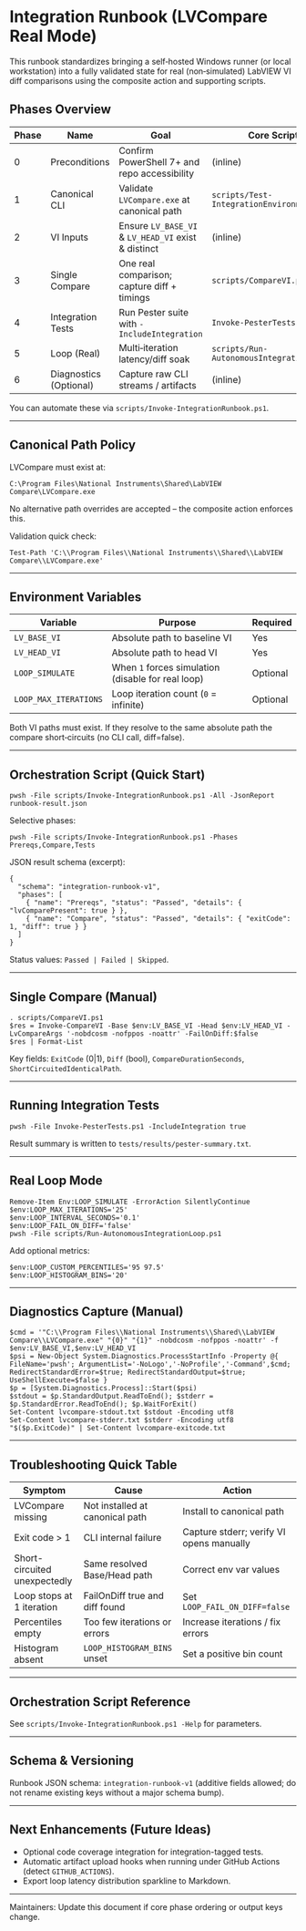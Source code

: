 # Integration Runbook (LVCompare Real Mode)

This runbook standardizes bringing a self‑hosted Windows runner (or local workstation) into a fully validated state for real (non‑simulated) LabVIEW VI diff comparisons using the composite action and supporting scripts.

## Phases Overview

| Phase | Name | Goal | Core Script(s) |
|-------|------|------|----------------|
| 0 | Preconditions | Confirm PowerShell 7+ and repo accessibility | (inline) |
| 1 | Canonical CLI | Validate `LVCompare.exe` at canonical path | `scripts/Test-IntegrationEnvironment.ps1` |
| 2 | VI Inputs | Ensure `LV_BASE_VI` & `LV_HEAD_VI` exist & distinct | (inline) |
| 3 | Single Compare | One real comparison; capture diff + timings | `scripts/CompareVI.ps1` |
| 4 | Integration Tests | Run Pester suite with `-IncludeIntegration` | `Invoke-PesterTests.ps1` |
| 5 | Loop (Real) | Multi‑iteration latency/diff soak | `scripts/Run-AutonomousIntegrationLoop.ps1` |
| 6 | Diagnostics (Optional) | Capture raw CLI streams / artifacts | (inline) |

You can automate these via `scripts/Invoke-IntegrationRunbook.ps1`.

---

## Canonical Path Policy

LVCompare must exist at:

```text
C:\Program Files\National Instruments\Shared\LabVIEW Compare\LVCompare.exe
```

No alternative path overrides are accepted – the composite action enforces this.

Validation quick check:

```pwsh
Test-Path 'C:\\Program Files\\National Instruments\\Shared\\LabVIEW Compare\\LVCompare.exe'
```

---

## Environment Variables

| Variable | Purpose | Required |
|----------|---------|----------|
| `LV_BASE_VI` | Absolute path to baseline VI | Yes |
| `LV_HEAD_VI` | Absolute path to head VI | Yes |
| `LOOP_SIMULATE` | When `1` forces simulation (disable for real loop) | Optional |
| `LOOP_MAX_ITERATIONS` | Loop iteration count (`0` = infinite) | Optional |

Both VI paths must exist. If they resolve to the same absolute path the compare short‑circuits (no CLI call, diff=false).

---

## Orchestration Script (Quick Start)

```pwsh
pwsh -File scripts/Invoke-IntegrationRunbook.ps1 -All -JsonReport runbook-result.json
```

Selective phases:

```pwsh
pwsh -File scripts/Invoke-IntegrationRunbook.ps1 -Phases Prereqs,Compare,Tests
```

JSON result schema (excerpt):

```jsonc
{
  "schema": "integration-runbook-v1",
  "phases": [
    { "name": "Prereqs", "status": "Passed", "details": { "lvComparePresent": true } },
    { "name": "Compare", "status": "Passed", "details": { "exitCode": 1, "diff": true } }
  ]
}
```

Status values: `Passed | Failed | Skipped`.

---

## Single Compare (Manual)

```pwsh
. scripts/CompareVI.ps1
$res = Invoke-CompareVI -Base $env:LV_BASE_VI -Head $env:LV_HEAD_VI -LvCompareArgs '-nobdcosm -nofppos -noattr' -FailOnDiff:$false
$res | Format-List
```

Key fields: `ExitCode` (0|1), `Diff` (bool), `CompareDurationSeconds`, `ShortCircuitedIdenticalPath`.

---

## Running Integration Tests

```pwsh
pwsh -File Invoke-PesterTests.ps1 -IncludeIntegration true
```

Result summary is written to `tests/results/pester-summary.txt`.

---

## Real Loop Mode

```pwsh
Remove-Item Env:LOOP_SIMULATE -ErrorAction SilentlyContinue
$env:LOOP_MAX_ITERATIONS='25'
$env:LOOP_INTERVAL_SECONDS='0.1'
$env:LOOP_FAIL_ON_DIFF='false'
pwsh -File scripts/Run-AutonomousIntegrationLoop.ps1
```

Add optional metrics:

```pwsh
$env:LOOP_CUSTOM_PERCENTILES='95 97.5'
$env:LOOP_HISTOGRAM_BINS='20'
```

---

## Diagnostics Capture (Manual)

```pwsh
$cmd = '"C:\\Program Files\\National Instruments\\Shared\\LabVIEW Compare\\LVCompare.exe" "{0}" "{1}" -nobdcosm -nofppos -noattr' -f $env:LV_BASE_VI,$env:LV_HEAD_VI
$psi = New-Object System.Diagnostics.ProcessStartInfo -Property @{ FileName='pwsh'; ArgumentList='-NoLogo','-NoProfile','-Command',$cmd; RedirectStandardError=$true; RedirectStandardOutput=$true; UseShellExecute=$false }
$p = [System.Diagnostics.Process]::Start($psi)
$stdout = $p.StandardOutput.ReadToEnd(); $stderr = $p.StandardError.ReadToEnd(); $p.WaitForExit()
Set-Content lvcompare-stdout.txt $stdout -Encoding utf8
Set-Content lvcompare-stderr.txt $stderr -Encoding utf8
"$($p.ExitCode)" | Set-Content lvcompare-exitcode.txt
```

---

## Troubleshooting Quick Table

| Symptom | Cause | Action |
|---------|-------|--------|
| LVCompare missing | Not installed at canonical path | Install to canonical path |
| Exit code > 1 | CLI internal failure | Capture stderr; verify VI opens manually |
| Short-circuited unexpectedly | Same resolved Base/Head path | Correct env var values |
| Loop stops at 1 iteration | FailOnDiff true and diff found | Set `LOOP_FAIL_ON_DIFF=false` |
| Percentiles empty | Too few iterations or errors | Increase iterations / fix errors |
| Histogram absent | `LOOP_HISTOGRAM_BINS` unset | Set a positive bin count |

---

## Orchestration Script Reference

See `scripts/Invoke-IntegrationRunbook.ps1 -Help` for parameters.

---

## Schema & Versioning

Runbook JSON schema: `integration-runbook-v1` (additive fields allowed; do not rename existing keys without a major schema bump).

---

## Next Enhancements (Future Ideas)

* Optional code coverage integration for integration-tagged tests.
* Automatic artifact upload hooks when running under GitHub Actions (detect `GITHUB_ACTIONS`).
* Export loop latency distribution sparkline to Markdown.

---
Maintainers: Update this document if core phase ordering or output keys change.
